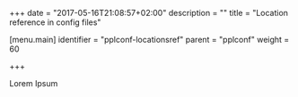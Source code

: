 +++
date = "2017-05-16T21:08:57+02:00"
description = ""
title = "Location reference in config files"

[menu.main]
identifier = "pplconf-locationsref"
parent = "pplconf"
weight = 60

+++

Lorem Ipsum
